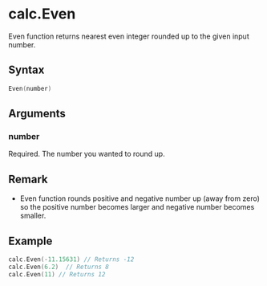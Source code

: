 # calc.Even

Even function returns nearest even integer rounded up to the given input number.

## Syntax

```go
Even(number)
```

## Arguments

### number

Required. The number you wanted to round up.

## Remark

+ Even function rounds positive and negative number up (away from zero) so the positive number becomes larger and negative number becomes smaller.

## Example

```go
calc.Even(-11.15631) // Returns -12
calc.Even(6.2)  // Returns 8
calc.Even(11) // Returns 12
```
